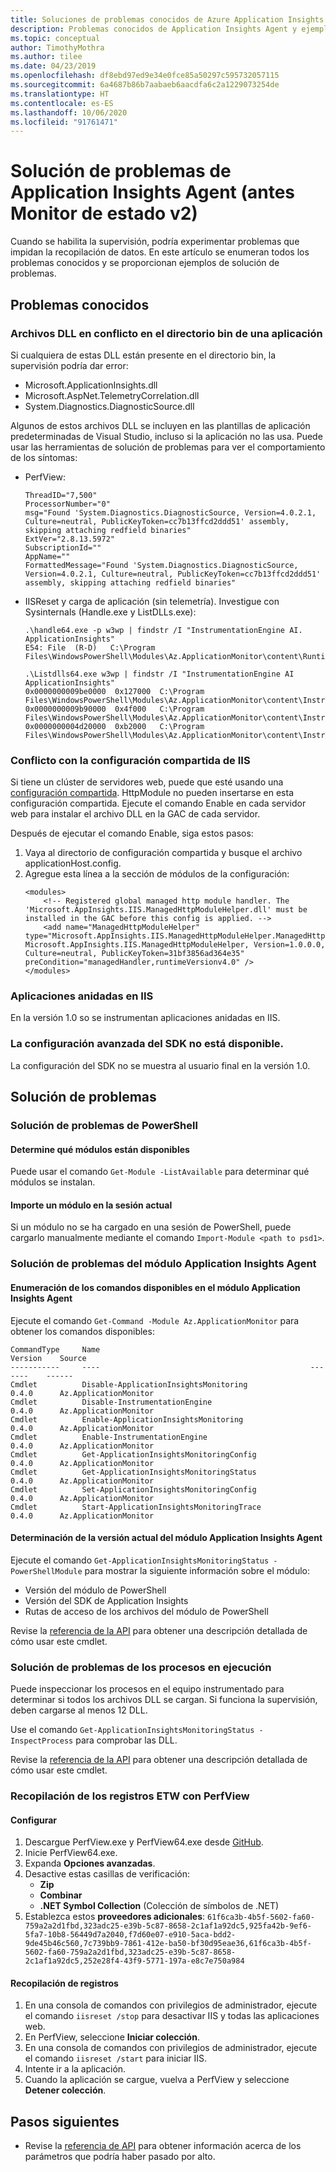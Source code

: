```yaml
---
title: Soluciones de problemas conocidos de Azure Application Insights Agent | Microsoft Docs
description: Problemas conocidos de Application Insights Agent y ejemplos de soluciones. Supervise el rendimiento de los sitios web sin volver a implementarlos. Funciona con las aplicaciones web de ASP.NET hospedadas en local, en las máquinas virtuales o en Azure.
ms.topic: conceptual
author: TimothyMothra
ms.author: tilee
ms.date: 04/23/2019
ms.openlocfilehash: df8ebd97ed9e34e0fce85a50297c595732057115
ms.sourcegitcommit: 6a4687b86b7aabaeb6aacdfa6c2a1229073254de
ms.translationtype: HT
ms.contentlocale: es-ES
ms.lasthandoff: 10/06/2020
ms.locfileid: "91761471"
---
```

# <a name="troubleshooting-application-insights-agent-formerly-named-status-monitor-v2"></a>Solución de problemas de Application Insights Agent (antes Monitor de estado v2)

Cuando se habilita la supervisión, podría experimentar problemas que impidan la recopilación de datos.
En este artículo se enumeran todos los problemas conocidos y se proporcionan ejemplos de solución de problemas.

## <a name="known-issues"></a>Problemas conocidos

### <a name="conflicting-dlls-in-an-apps-bin-directory"></a>Archivos DLL en conflicto en el directorio bin de una aplicación

Si cualquiera de estas DLL están presente en el directorio bin, la supervisión podría dar error:

- Microsoft.ApplicationInsights.dll
- Microsoft.AspNet.TelemetryCorrelation.dll
- System.Diagnostics.DiagnosticSource.dll

Algunos de estos archivos DLL se incluyen en las plantillas de aplicación predeterminadas de Visual Studio, incluso si la aplicación no las usa.
Puede usar las herramientas de solución de problemas para ver el comportamiento de los síntomas:

- PerfView:
    ```
    ThreadID="7,500" 
    ProcessorNumber="0" 
    msg="Found 'System.Diagnostics.DiagnosticSource, Version=4.0.2.1, Culture=neutral, PublicKeyToken=cc7b13ffcd2ddd51' assembly, skipping attaching redfield binaries" 
    ExtVer="2.8.13.5972" 
    SubscriptionId="" 
    AppName="" 
    FormattedMessage="Found 'System.Diagnostics.DiagnosticSource, Version=4.0.2.1, Culture=neutral, PublicKeyToken=cc7b13ffcd2ddd51' assembly, skipping attaching redfield binaries" 
    ```

- IISReset y carga de aplicación (sin telemetría). Investigue con Sysinternals (Handle.exe y ListDLLs.exe):
    ```
    .\handle64.exe -p w3wp | findstr /I "InstrumentationEngine AI. ApplicationInsights"
    E54: File  (R-D)   C:\Program Files\WindowsPowerShell\Modules\Az.ApplicationMonitor\content\Runtime\Microsoft.ApplicationInsights.RedfieldIISModule.dll

    .\Listdlls64.exe w3wp | findstr /I "InstrumentationEngine AI ApplicationInsights"
    0x0000000009be0000  0x127000  C:\Program Files\WindowsPowerShell\Modules\Az.ApplicationMonitor\content\Instrumentation64\MicrosoftInstrumentationEngine_x64.dll
    0x0000000009b90000  0x4f000   C:\Program Files\WindowsPowerShell\Modules\Az.ApplicationMonitor\content\Instrumentation64\Microsoft.ApplicationInsights.ExtensionsHost_x64.dll
    0x0000000004d20000  0xb2000   C:\Program Files\WindowsPowerShell\Modules\Az.ApplicationMonitor\content\Instrumentation64\Microsoft.ApplicationInsights.Extensions.Base_x64.dll
    ```

### <a name="conflict-with-iis-shared-configuration"></a>Conflicto con la configuración compartida de IIS

Si tiene un clúster de servidores web, puede que esté usando una [configuración compartida](/iis/web-hosting/configuring-servers-in-the-windows-web-platform/shared-configuration_211).
HttpModule no pueden insertarse en esta configuración compartida.
Ejecute el comando Enable en cada servidor web para instalar el archivo DLL en la GAC de cada servidor.

Después de ejecutar el comando Enable, siga estos pasos:
1. Vaya al directorio de configuración compartida y busque el archivo applicationHost.config.
2. Agregue esta línea a la sección de módulos de la configuración:
    ```
    <modules>
        <!-- Registered global managed http module handler. The 'Microsoft.AppInsights.IIS.ManagedHttpModuleHelper.dll' must be installed in the GAC before this config is applied. -->
        <add name="ManagedHttpModuleHelper" type="Microsoft.AppInsights.IIS.ManagedHttpModuleHelper.ManagedHttpModuleHelper, Microsoft.AppInsights.IIS.ManagedHttpModuleHelper, Version=1.0.0.0, Culture=neutral, PublicKeyToken=31bf3856ad364e35" preCondition="managedHandler,runtimeVersionv4.0" />
    </modules>
    ```

### <a name="iis-nested-applications"></a>Aplicaciones anidadas en IIS

En la versión 1.0 so se instrumentan aplicaciones anidadas en IIS.

### <a name="advanced-sdk-configuration-isnt-available"></a>La configuración avanzada del SDK no está disponible.

La configuración del SDK no se muestra al usuario final en la versión 1.0.

    
    
## <a name="troubleshooting"></a>Solución de problemas
    
### <a name="troubleshooting-powershell"></a>Solución de problemas de PowerShell

#### <a name="determine-which-modules-are-available"></a>Determine qué módulos están disponibles
Puede usar el comando `Get-Module -ListAvailable` para determinar qué módulos se instalan.

#### <a name="import-a-module-into-the-current-session"></a>Importe un módulo en la sesión actual
Si un módulo no se ha cargado en una sesión de PowerShell, puede cargarlo manualmente mediante el comando `Import-Module <path to psd1>`.


### <a name="troubleshooting-the-application-insights-agent-module"></a>Solución de problemas del módulo Application Insights Agent

#### <a name="list-the-commands-available-in-the-application-insights-agent-module"></a>Enumeración de los comandos disponibles en el módulo Application Insights Agent
Ejecute el comando `Get-Command -Module Az.ApplicationMonitor` para obtener los comandos disponibles:

```
CommandType     Name                                               Version    Source
-----------     ----                                               -------    ------
Cmdlet          Disable-ApplicationInsightsMonitoring              0.4.0      Az.ApplicationMonitor
Cmdlet          Disable-InstrumentationEngine                      0.4.0      Az.ApplicationMonitor
Cmdlet          Enable-ApplicationInsightsMonitoring               0.4.0      Az.ApplicationMonitor
Cmdlet          Enable-InstrumentationEngine                       0.4.0      Az.ApplicationMonitor
Cmdlet          Get-ApplicationInsightsMonitoringConfig            0.4.0      Az.ApplicationMonitor
Cmdlet          Get-ApplicationInsightsMonitoringStatus            0.4.0      Az.ApplicationMonitor
Cmdlet          Set-ApplicationInsightsMonitoringConfig            0.4.0      Az.ApplicationMonitor
Cmdlet          Start-ApplicationInsightsMonitoringTrace           0.4.0      Az.ApplicationMonitor
```

#### <a name="determine-the-current-version-of-the-application-insights-agent-module"></a>Determinación de la versión actual del módulo Application Insights Agent
Ejecute el comando `Get-ApplicationInsightsMonitoringStatus -PowerShellModule` para mostrar la siguiente información sobre el módulo:
   - Versión del módulo de PowerShell
   - Versión del SDK de Application Insights
   - Rutas de acceso de los archivos del módulo de PowerShell
    
Revise la [referencia de la API](status-monitor-v2-api-reference.md) para obtener una descripción detallada de cómo usar este cmdlet.


### <a name="troubleshooting-running-processes"></a>Solución de problemas de los procesos en ejecución

Puede inspeccionar los procesos en el equipo instrumentado para determinar si todos los archivos DLL se cargan.
Si funciona la supervisión, deben cargarse al menos 12 DLL.

Use el comando `Get-ApplicationInsightsMonitoringStatus -InspectProcess` para comprobar las DLL.

Revise la [referencia de la API](status-monitor-v2-api-reference.md) para obtener una descripción detallada de cómo usar este cmdlet.


### <a name="collect-etw-logs-by-using-perfview"></a>Recopilación de los registros ETW con PerfView

#### <a name="setup"></a>Configurar

1. Descargue PerfView.exe y PerfView64.exe desde [GitHub](https://github.com/Microsoft/perfview/releases).
2. Inicie PerfView64.exe.
3. Expanda **Opciones avanzadas**.
4. Desactive estas casillas de verificación:
    - **Zip**
    - **Combinar**
    - **.NET Symbol Collection** (Colección de símbolos de .NET)
5. Establezca estos **proveedores adicionales**: `61f6ca3b-4b5f-5602-fa60-759a2a2d1fbd,323adc25-e39b-5c87-8658-2c1af1a92dc5,925fa42b-9ef6-5fa7-10b8-56449d7a2040,f7d60e07-e910-5aca-bdd2-9de45b46c560,7c739bb9-7861-412e-ba50-bf30d95eae36,61f6ca3b-4b5f-5602-fa60-759a2a2d1fbd,323adc25-e39b-5c87-8658-2c1af1a92dc5,252e28f4-43f9-5771-197a-e8c7e750a984`


#### <a name="collecting-logs"></a>Recopilación de registros

1. En una consola de comandos con privilegios de administrador, ejecute el comando `iisreset /stop` para desactivar IIS y todas las aplicaciones web.
2. En PerfView, seleccione **Iniciar colección**.
3. En una consola de comandos con privilegios de administrador, ejecute el comando `iisreset /start` para iniciar IIS.
4. Intente ir a la aplicación.
5. Cuando la aplicación se cargue, vuelva a PerfView y seleccione **Detener colección**.



## <a name="next-steps"></a>Pasos siguientes

- Revise la [referencia de API](status-monitor-v2-overview.md#powershell-api-reference) para obtener información acerca de los parámetros que podría haber pasado por alto.